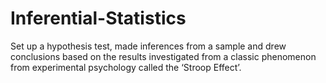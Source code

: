 # Inferential-Statistics

Set up a hypothesis test, made inferences from a sample and drew conclusions based on the results investigated from a classic phenomenon from experimental psychology called the ‘Stroop Effect’.
